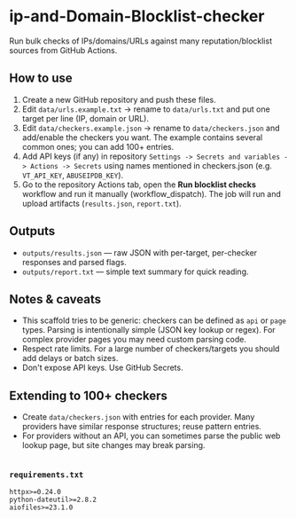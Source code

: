 # ip-and-Domain-Blocklist-checker

Run bulk checks of IPs/domains/URLs against many reputation/blocklist sources from GitHub Actions.

## How to use

1. Create a new GitHub repository and push these files.
2. Edit `data/urls.example.txt` -> rename to `data/urls.txt` and put one target per line (IP, domain or URL).
3. Edit `data/checkers.example.json` -> rename to `data/checkers.json` and add/enable the checkers you want. The example contains several common ones; you can add 100+ entries.
4. Add API keys (if any) in repository `Settings -> Secrets and variables -> Actions -> Secrets` using names mentioned in checkers.json (e.g. `VT_API_KEY`, `ABUSEIPDB_KEY`).
5. Go to the repository Actions tab, open the **Run blocklist checks** workflow and run it manually (workflow_dispatch). The job will run and upload artifacts (`results.json`, `report.txt`).

## Outputs
- `outputs/results.json` — raw JSON with per-target, per-checker responses and parsed flags.
- `outputs/report.txt` — simple text summary for quick reading.

## Notes & caveats
- This scaffold tries to be generic: checkers can be defined as `api` or `page` types. Parsing is intentionally simple (JSON key lookup or regex). For complex provider pages you may need custom parsing code.
- Respect rate limits. For a large number of checkers/targets you should add delays or batch sizes.
- Don't expose API keys. Use GitHub Secrets.

## Extending to 100+ checkers
- Create `data/checkers.json` with entries for each provider. Many providers have similar response structures; reuse pattern entries.
- For providers without an API, you can sometimes parse the public web lookup page, but site changes may break parsing.
```

````

### `requirements.txt`
```text
httpx>=0.24.0
python-dateutil>=2.8.2
aiofiles>=23.1.0
````
